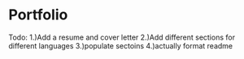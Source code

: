 # Portfolio

Todo:
1.)Add a resume and cover letter
2.)Add different sections for different languages
3.)populate sectoins
4.)actually format readme

